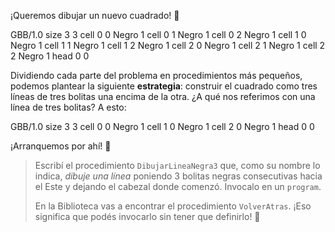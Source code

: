 ¡Queremos dibujar un nuevo cuadrado! :raised_hands:

<gs-board>
 GBB/1.0
 size 3 3
 cell 0 0 Negro 1
 cell 0 1 Negro 1
 cell 0 2 Negro 1
 cell 1 0 Negro 1
 cell 1 1 Negro 1
 cell 1 2 Negro 1
 cell 2 0 Negro 1
 cell 2 1 Negro 1
 cell 2 2 Negro 1
 head 0 0
</gs-board>

Dividiendo cada parte del problema en procedimientos más pequeños, podemos plantear la siguiente **estrategia**: construir el cuadrado como tres líneas de tres bolitas una encima de la otra. ¿A qué nos referimos con una línea de tres bolitas? A esto:

<gs-board>
 GBB/1.0
 size 3 3
 cell 0 0 Negro 1
 cell 1 0 Negro 1
 cell 2 0 Negro 1
 head 0 0
</gs-board>

¡Arranquemos por ahí! :muscle:

> Escribí el procedimiento `DibujarLineaNegra3` que, como su nombre lo indica, _dibuje una línea_ poniendo 3 bolitas negras consecutivas hacia el Este y dejando el cabezal donde comenzó. Invocalo en un `program`.
>
> En la Biblioteca vas a encontrar el procedimiento `VolverAtras`. ¡Eso significa que podés invocarlo sin tener que definirlo! :gift: